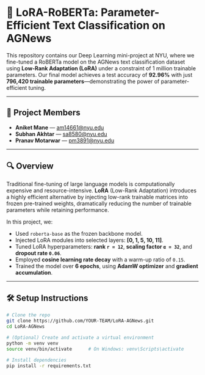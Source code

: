 # 🧠 LoRA-RoBERTa: Parameter-Efficient Text Classification on AGNews

This repository contains our Deep Learning mini-project at NYU, where we fine-tuned a RoBERTa model on the AGNews text classification dataset using **Low-Rank Adaptation (LoRA)** under a constraint of 1 million trainable parameters. Our final model achieves a test accuracy of **92.96%** with just **796,420 trainable parameters**—demonstrating the power of parameter-efficient tuning.

---

## 📌 Project Members

- **Aniket Mane** — am14661@nyu.edu  
- **Subhan Akhtar** — sa8580@nyu.edu  
- **Pranav Motarwar** — pm3891@nyu.edu

---

## 🔍 Overview

Traditional fine-tuning of large language models is computationally expensive and resource-intensive. **LoRA** (Low-Rank Adaptation) introduces a highly efficient alternative by injecting low-rank trainable matrices into frozen pre-trained weights, dramatically reducing the number of trainable parameters while retaining performance.

In this project, we:
- Used `roberta-base` as the frozen backbone model.
- Injected LoRA modules into selected layers: **[0, 1, 5, 10, 11]**.
- Tuned LoRA hyperparameters: **rank `r = 12`**, **scaling factor `α = 32`**, and **dropout rate `0.06`**.
- Employed **cosine learning rate decay** with a warm-up ratio of `0.15`.
- Trained the model over **6 epochs**, using **AdamW optimizer** and **gradient accumulation**.

---

## 🛠️ Setup Instructions

```bash
# Clone the repo
git clone https://github.com/YOUR-TEAM/LoRA-AGNews.git
cd LoRA-AGNews

# (Optional) Create and activate a virtual environment
python -m venv venv
source venv/bin/activate      # On Windows: venv\Scripts\activate

# Install dependencies
pip install -r requirements.txt
